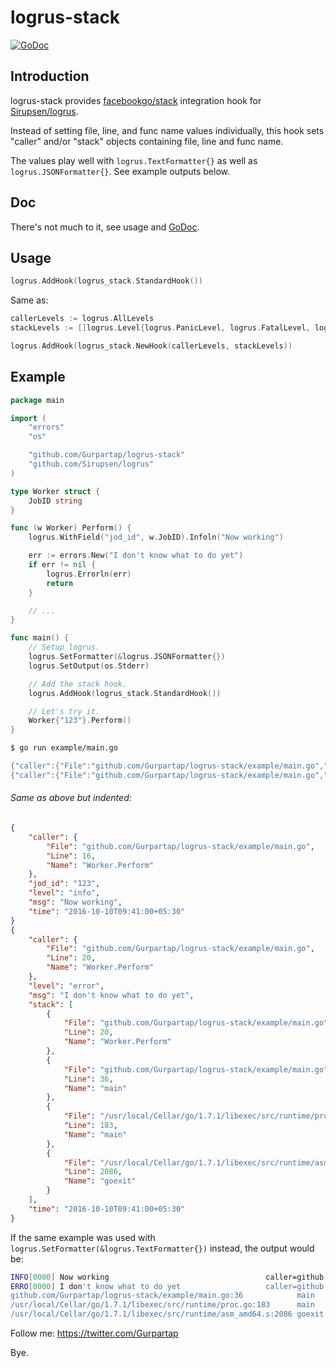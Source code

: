 # logrus-stack
[![GoDoc](https://godoc.org/github.com/Gurpartap/logrus-stack?status.svg)](https://godoc.org/github.com/Gurpartap/logrus-stack)

## Introduction

logrus-stack provides [facebookgo/stack](https://github.com/facebookgo/stack) integration hook for [Sirupsen/logrus](https://github.com/Sirupsen/logrus).

Instead of setting file, line, and func name values individually, this hook sets "caller" and/or "stack" objects containing file, line and func name.

The values play well with `logrus.TextFormatter{}` as well as `logrus.JSONFormatter{}`. See example outputs below.

## Doc

There's not much to it, see usage and [GoDoc](https://godoc.org/github.com/Gurpartap/logrus-stack).

## Usage

```go
logrus.AddHook(logrus_stack.StandardHook())
```

Same as:
```go
callerLevels := logrus.AllLevels
stackLevels := []logrus.Level{logrus.PanicLevel, logrus.FatalLevel, logrus.ErrorLevel}

logrus.AddHook(logrus_stack.NewHook(callerLevels, stackLevels))
```

## Example

```go
package main

import (
	"errors"
	"os"

	"github.com/Gurpartap/logrus-stack"
	"github.com/Sirupsen/logrus"
)

type Worker struct {
	JobID string
}

func (w Worker) Perform() {
	logrus.WithField("jod_id", w.JobID).Infoln("Now working")

	err := errors.New("I don't know what to do yet")
	if err != nil {
		logrus.Errorln(err)
		return
	}

	// ...
}

func main() {
	// Setup logrus.
	logrus.SetFormatter(&logrus.JSONFormatter{})
	logrus.SetOutput(os.Stderr)

	// Add the stack hook.
	logrus.AddHook(logrus_stack.StandardHook())

	// Let's try it.
	Worker{"123"}.Perform()
}
```

```bash
$ go run example/main.go
```

```go
{"caller":{"File":"github.com/Gurpartap/logrus-stack/example/main.go","Line":16,"Name":"Worker.Perform"},"jod_id":"123","level":"info","msg":"Now working","time":"2016-10-10T01:17:40+05:30"}
{"caller":{"File":"github.com/Gurpartap/logrus-stack/example/main.go","Line":20,"Name":"Worker.Perform"},"level":"error","msg":"I don't know what to do yet","stack":[{"File":"github.com/Gurpartap/logrus-stack/example/main.go","Line":20,"Name":"Worker.Perform"},{"File":"github.com/Gurpartap/logrus-stack/example/main.go","Line":36,"Name":"main"},{"File":"/usr/local/Cellar/go/1.7.1/libexec/src/runtime/proc.go","Line":183,"Name":"main"},{"File":"/usr/local/Cellar/go/1.7.1/libexec/src/runtime/asm_amd64.s","Line":2086,"Name":"goexit"}],"time":"2016-10-10T01:17:40+05:30"}
```

###### Same as above but indented:

```json
{
	"caller": {
		"File": "github.com/Gurpartap/logrus-stack/example/main.go",
		"Line": 16,
		"Name": "Worker.Perform"
	},
	"jod_id": "123",
	"level": "info",
	"msg": "Now working",
	"time": "2016-10-10T09:41:00+05:30"
}
{
	"caller": {
		"File": "github.com/Gurpartap/logrus-stack/example/main.go",
		"Line": 20,
		"Name": "Worker.Perform"
	},
	"level": "error",
	"msg": "I don't know what to do yet",
	"stack": [
		{
			"File": "github.com/Gurpartap/logrus-stack/example/main.go",
			"Line": 20,
			"Name": "Worker.Perform"
		},
		{
			"File": "github.com/Gurpartap/logrus-stack/example/main.go",
			"Line": 36,
			"Name": "main"
		},
		{
			"File": "/usr/local/Cellar/go/1.7.1/libexec/src/runtime/proc.go",
			"Line": 183,
			"Name": "main"
		},
		{
			"File": "/usr/local/Cellar/go/1.7.1/libexec/src/runtime/asm_amd64.s",
			"Line": 2086,
			"Name": "goexit"
		}
	],
	"time": "2016-10-10T09:41:00+05:30"
}

```

If the same example was used with `logrus.SetFormatter(&logrus.TextFormatter{})` instead, the output would be:

```bash
INFO[0000] Now working                                   caller=github.com/Gurpartap/logrus-stack/example/main.go:16 Worker.Perform jod_id=123
ERRO[0000] I don't know what to do yet                   caller=github.com/Gurpartap/logrus-stack/example/main.go:20 Worker.Perform stack=github.com/Gurpartap/logrus-stack/example/main.go:20            Worker.Perform
github.com/Gurpartap/logrus-stack/example/main.go:36            main
/usr/local/Cellar/go/1.7.1/libexec/src/runtime/proc.go:183      main
/usr/local/Cellar/go/1.7.1/libexec/src/runtime/asm_amd64.s:2086 goexit
```

Follow me: https://twitter.com/Gurpartap

Bye.
